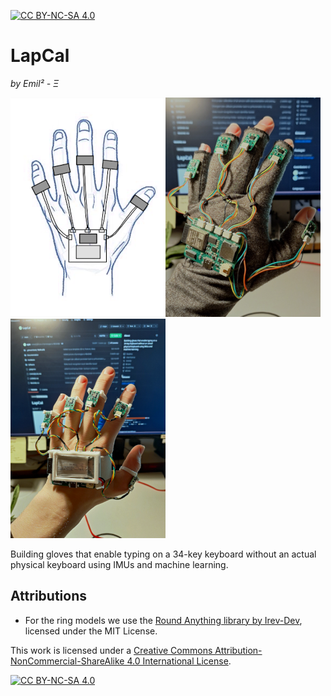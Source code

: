 [![CC BY-NC-SA 4.0][cc-by-nc-sa-shield]][cc-by-nc-sa]


# LapCal

*by Emil² - Ξ*

![General concept](./Documentation/images/lapcal-concept-handdrawn-small.png)![First Prototype](./Documentation/images/lapcal-first-protoype-small.png)![Second Prototype - PGD](./Documentation/images/lapcal-protoype-pgd-small.png)


Building gloves that enable typing on a 34-key keyboard without an actual physical keyboard using IMUs and machine learning. 

## Attributions

- For the ring models we use the [Round Anything library by Irev-Dev](https://github.com/Irev-Dev/Round-Anything), licensed under the MIT License.
 

This work is licensed under a
[Creative Commons Attribution-NonCommercial-ShareAlike 4.0 International License][cc-by-nc-sa].

[![CC BY-NC-SA 4.0][cc-by-nc-sa-image]][cc-by-nc-sa]

[cc-by-nc-sa]: http://creativecommons.org/licenses/by-nc-sa/4.0/
[cc-by-nc-sa-image]: https://licensebuttons.net/l/by-nc-sa/4.0/88x31.png
[cc-by-nc-sa-shield]: https://img.shields.io/badge/License-CC%20BY--NC--SA%204.0-lightgrey.svg
